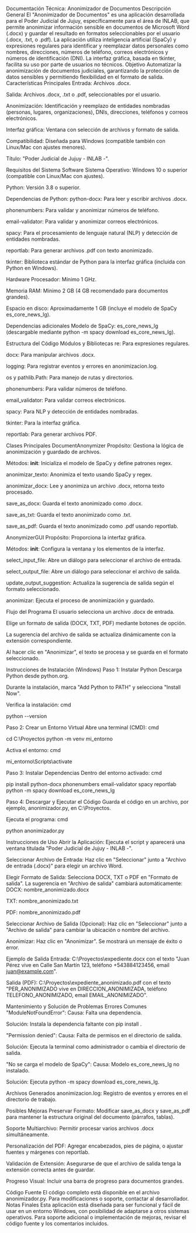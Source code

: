 Documentación Técnica: Anonimizador de Documentos
Descripción General
El "Anonimizador de Documentos" es una aplicación desarrollada para el Poder Judicial de Jujuy, específicamente para el área de INLAB, que permite anonimizar información sensible en documentos de Microsoft Word (.docx) y guardar el resultado en formatos seleccionables por el usuario (.docx, .txt, o .pdf). La aplicación utiliza inteligencia artificial (SpaCy) y expresiones regulares para identificar y reemplazar datos personales como nombres, direcciones, números de teléfono, correos electrónicos y números de identificación (DNI). La interfaz gráfica, basada en tkinter, facilita su uso por parte de usuarios no técnicos.
Objetivo
Automatizar la anonimización de documentos judiciales, garantizando la protección de datos sensibles y permitiendo flexibilidad en el formato de salida.
Características Principales
Entrada: Archivos .docx.

Salida: Archivos .docx, .txt o .pdf, seleccionables por el usuario.

Anonimización: Identificación y reemplazo de entidades nombradas (personas, lugares, organizaciones), DNIs, direcciones, teléfonos y correos electrónicos.

Interfaz gráfica: Ventana con selección de archivos y formato de salida.

Compatibilidad: Diseñada para Windows (compatible también con Linux/Mac con ajustes menores).

Título: "Poder Judicial de Jujuy - INLAB -".

Requisitos del Sistema
Software
Sistema Operativo: Windows 10 o superior (compatible con Linux/Mac con ajustes).

Python: Versión 3.8 o superior.

Dependencias de Python:
python-docx: Para leer y escribir archivos .docx.

phonenumbers: Para validar y anonimizar números de teléfono.

email-validator: Para validar y anonimizar correos electrónicos.

spacy: Para el procesamiento de lenguaje natural (NLP) y detección de entidades nombradas.

reportlab: Para generar archivos .pdf con texto anonimizado.

tkinter: Biblioteca estándar de Python para la interfaz gráfica (incluida con Python en Windows).

Hardware
Procesador: Mínimo 1 GHz.

Memoria RAM: Mínimo 2 GB (4 GB recomendado para documentos grandes).

Espacio en disco: Aproximadamente 1 GB (incluye el modelo de SpaCy es_core_news_lg).

Dependencias adicionales
Modelo de SpaCy: es_core_news_lg (descargable mediante python -m spacy download es_core_news_lg).

Estructura del Código
Módulos y Bibliotecas
re: Para expresiones regulares.

docx: Para manipular archivos .docx.

logging: Para registrar eventos y errores en anonimizacion.log.

os y pathlib.Path: Para manejo de rutas y directorios.

phonenumbers: Para validar números de teléfono.

email_validator: Para validar correos electrónicos.

spacy: Para NLP y detección de entidades nombradas.

tkinter: Para la interfaz gráfica.

reportlab: Para generar archivos PDF.

Clases Principales
DocumentAnonymizer
Propósito: Gestiona la lógica de anonimización y guardado de archivos.

Métodos:
__init__: Inicializa el modelo de SpaCy y define patrones regex.

anonimizar_texto: Anonimiza el texto usando SpaCy y regex.

anonimizar_docx: Lee y anonimiza un archivo .docx, retorna texto procesado.

save_as_docx: Guarda el texto anonimizado como .docx.

save_as_txt: Guarda el texto anonimizado como .txt.

save_as_pdf: Guarda el texto anonimizado como .pdf usando reportlab.

AnonymizerGUI
Propósito: Proporciona la interfaz gráfica.

Métodos:
__init__: Configura la ventana y los elementos de la interfaz.

select_input_file: Abre un diálogo para seleccionar el archivo de entrada.

select_output_file: Abre un diálogo para seleccionar el archivo de salida.

update_output_suggestion: Actualiza la sugerencia de salida según el formato seleccionado.

anonimizar: Ejecuta el proceso de anonimización y guardado.

Flujo del Programa
El usuario selecciona un archivo .docx de entrada.

Elige un formato de salida (DOCX, TXT, PDF) mediante botones de opción.

La sugerencia del archivo de salida se actualiza dinámicamente con la extensión correspondiente.

Al hacer clic en "Anonimizar", el texto se procesa y se guarda en el formato seleccionado.

Instrucciones de Instalación (Windows)
Paso 1: Instalar Python
Descarga Python desde python.org.

Durante la instalación, marca "Add Python to PATH" y selecciona "Install Now".

Verifica la instalación:
cmd

python --version

Paso 2: Crear un Entorno Virtual
Abre una terminal (CMD):
cmd

cd C:\Proyectos
python -m venv mi_entorno

Activa el entorno:
cmd

mi_entorno\Scripts\activate

Paso 3: Instalar Dependencias
Dentro del entorno activado:
cmd

pip install python-docx phonenumbers email-validator spacy reportlab
python -m spacy download es_core_news_lg

Paso 4: Descargar y Ejecutar el Código
Guarda el código en un archivo, por ejemplo, anonimizador.py, en C:\Proyectos.

Ejecuta el programa:
cmd

python anonimizador.py

Instrucciones de Uso
Abrir la Aplicación:
Ejecuta el script y aparecerá una ventana titulada "Poder Judicial de Jujuy - INLAB -".

Seleccionar Archivo de Entrada:
Haz clic en "Seleccionar" junto a "Archivo de entrada (.docx)" para elegir un archivo Word.

Elegir Formato de Salida:
Selecciona DOCX, TXT o PDF en "Formato de salida". La sugerencia en "Archivo de salida" cambiará automáticamente:
DOCX: nombre_anonimizado.docx

TXT: nombre_anonimizado.txt

PDF: nombre_anonimizado.pdf

Seleccionar Archivo de Salida (Opcional):
Haz clic en "Seleccionar" junto a "Archivo de salida" para cambiar la ubicación o nombre del archivo.

Anonimizar:
Haz clic en "Anonimizar". Se mostrará un mensaje de éxito o error.

Ejemplo de Salida
Entrada: C:\Proyectos\expediente.docx con el texto "Juan Pérez vive en Calle San Martín 123, teléfono +543884123456, email juan@example.com".

Salida (PDF): C:\Proyectos\expediente_anonimizado.pdf con el texto "PER_ANONIMIZADO vive en DIRECCION_ANONIMIZADA, teléfono TELEFONO_ANONIMIZADO, email EMAIL_ANONIMIZADO".

Mantenimiento y Solución de Problemas
Errores Comunes
"ModuleNotFoundError":
Causa: Falta una dependencia.

Solución: Instala la dependencia faltante con pip install <nombre>.

"Permission denied":
Causa: Falta de permisos en el directorio de salida.

Solución: Ejecuta la terminal como administrador o cambia el directorio de salida.

"No se carga el modelo de SpaCy":
Causa: Modelo es_core_news_lg no instalado.

Solución: Ejecuta python -m spacy download es_core_news_lg.

Archivos Generados
anonimizacion.log: Registro de eventos y errores en el directorio de trabajo.

Posibles Mejoras
Preservar Formato:
Modificar save_as_docx y save_as_pdf para mantener la estructura original del documento (párrafos, tablas).

Soporte Multiarchivo:
Permitir procesar varios archivos .docx simultáneamente.

Personalización del PDF:
Agregar encabezados, pies de página, o ajustar fuentes y márgenes con reportlab.

Validación de Extensión:
Asegurarse de que el archivo de salida tenga la extensión correcta antes de guardar.

Progreso Visual:
Incluir una barra de progreso para documentos grandes.

Código Fuente
El código completo está disponible en el archivo anonimizador.py. Para modificaciones o soporte, contactar al desarrollador.
Notas Finales
Esta aplicación está diseñada para ser funcional y fácil de usar en un entorno Windows, con posibilidad de adaptarse a otros sistemas operativos. Para soporte adicional o implementación de mejoras, revisar el código fuente y los comentarios incluidos.

